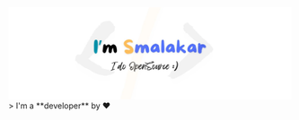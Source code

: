 <div>
    <a href="https://github.com/smalakargh"><img src="https://raw.githubusercontent.com/smalakargh/development/refs/heads/main/gitReadmePic.jpg" alt="smalakar_logo"></a>
</div>
> I'm a **developer** by ❤️
